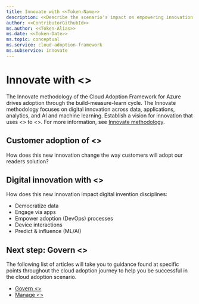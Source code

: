 ```yaml
---
title: Innovate with <<Token-Name>>
description: <<Describe the scenario's impact on empowering innovation.>>
author: <<ContributorGithubId>>
ms.author: <<Token-Alias>>
ms.date: <<Token-Date>>
ms.topic: conceptual
ms.service: cloud-adoption-framework
ms.subservice: innovate
---
```


# Innovate with <<Token-Name>>

The Innovate methodology of the Cloud Adoption Framework for Azure drives adoption through the build-measure-learn cycle. The Innovate methodology focuses on digital innovation across data, applications, analytics, and AI and machine learning. Establish a vision for innovation that uses <<Token-Name>> to <<why would you innovate with this scenario>>. For more information, see [Innovate methodology](../../innovate/index.md).

## Customer adoption of <<Token-Name>>

How does this new innovation change the way customers will adopt our readers solution?

## Digital innovation with <<Token-Name>>

How does this new innovation impact digital invention disciplines:

- Democratize data
- Engage via apps
- Empower adoption (DevOps) processes
- Device interactions
- Predict & influence (ML/AI)

## Next step: Govern <<Token-Name>>

The following list of articles will take you to guidance found at specific points throughout the cloud adoption journey to help you be successful in the cloud adoption scenario.

- [Govern <<Token-Name>>](./govern.md)
- [Manage <<Token-Name>>](./manage.md)
